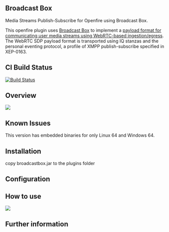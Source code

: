 ## Broadcast Box
Media Streams Publish-Subscribe for Openfire using Broadcast Box.

This openfire plugin uses [Broadcast Box](https://github.com/Glimesh/broadcast-box) to implement a [payload format for communicating user media streams using WebRTC-based ingestion/egress](https://igniterealtime.github.io/openfire-broadcastbox-plugin/xep). The WebRTC SDP payload format is transported using IQ stanzas and the personal eventing protocol, a profile of XMPP publish-subscribe specified in XEP-0163.

## CI Build Status

[![Build Status](https://github.com/igniterealtime/openfire-broadcastbox-plugin/workflows/Java%20CI/badge.svg)](https://github.com/igniterealtime/openfire-broadcastbox-plugin/actions)

## Overview
<img src="https://igniterealtime.github.io/openfire-broadcastbox-plugin/broadcastbox-summary.png" />

## Known Issues

This version has embedded binaries for only Linux 64 and Windows 64.

## Installation

copy broadcastbox.jar to the plugins folder

## Configuration


## How to use
<img src="https://igniterealtime.github.io/openfire-broadcastbox-plugin/broadcastbox-webpage.png" />

## Further information




